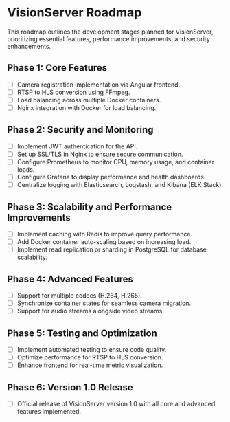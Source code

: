 
# VisionServer Roadmap

This roadmap outlines the development stages planned for VisionServer, prioritizing essential features, performance improvements, and security enhancements.

## Phase 1: Core Features
- [ ] Camera registration implementation via Angular frontend.
- [ ] RTSP to HLS conversion using FFmpeg.
- [ ] Load balancing across multiple Docker containers.
- [ ] Nginx integration with Docker for load balancing.

## Phase 2: Security and Monitoring
- [ ] Implement JWT authentication for the API.
- [ ] Set up SSL/TLS in Nginx to ensure secure communication.
- [ ] Configure Prometheus to monitor CPU, memory usage, and container loads.
- [ ] Configure Grafana to display performance and health dashboards.
- [ ] Centralize logging with Elasticsearch, Logstash, and Kibana (ELK Stack).

## Phase 3: Scalability and Performance Improvements
- [ ] Implement caching with Redis to improve query performance.
- [ ] Add Docker container auto-scaling based on increasing load.
- [ ] Implement read replication or sharding in PostgreSQL for database scalability.

## Phase 4: Advanced Features
- [ ] Support for multiple codecs (H.264, H.265).
- [ ] Synchronize container states for seamless camera migration.
- [ ] Support for audio streams alongside video streams.

## Phase 5: Testing and Optimization
- [ ] Implement automated testing to ensure code quality.
- [ ] Optimize performance for RTSP to HLS conversion.
- [ ] Enhance frontend for real-time metric visualization.

## Phase 6: Version 1.0 Release
- [ ] Official release of VisionServer version 1.0 with all core and advanced features implemented.
